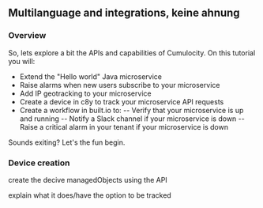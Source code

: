 ## Multilanguage and integrations, keine ahnung

### Overview

So, lets explore a bit the APIs and capabilities of Cumulocity. On this tutorial you will:

- Extend the "Hello world" Java microservice
- Raise alarms when new users subscribe to your microservice
- Add IP geotracking to your microservice
- Create a device in c8y to track your microservice API requests
- Create a workflow in built.io to:
  -- Verify that your microservice is up and running
  -- Notify a Slack channel if your microservice is down
  -- Raise a critical alarm in your tenant if your microservice is down

Sounds exiting? Let's the fun begin.

### Device creation

create the decive managedObjects using the API


explain what it does/have the option to be tracked
